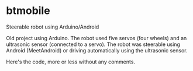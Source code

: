 btmobile
========

Steerable robot using Arduino/Android

Old project using Arduino. The robot used five servos (four wheels) and 
an ultrasonic sensor (connected to a servo). The robot was steerable using
Android (MeetAndroid) or driving automatically using the ultrasonic sensor.

Here's the code, more or less without any comments.
